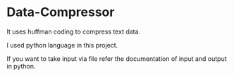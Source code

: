 # Data-Compressor
It uses huffman coding to compress text data.

I used python language in this project.

If you want to take input via file refer the documentation of input and output in python.
